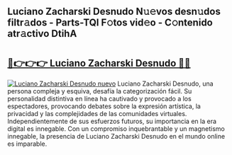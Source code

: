 ## Luciano Zacharski Desnudo N𝚞𝚎vos desn𝚞dos filtr𝚊dos - Parts-TQl F𝚘tos vid𝚎o - C𝚘ntenido atr𝚊ctivo DtihA

# <h2><a href="http://mb47qu.tromn.icu/?c=Luciano+Zacharski+Desnudo">🔗👉👉👉 Luciano Zacharski Desnudo 🔗🔗</a></h2>

[![Luciano Zacharski Desnudo nuevo](https://i.imgur.com/pEAQMta.gif)](http://mb47qu.tromn.icu/?c=Luciano+Zacharski+Desnudo)
Luciano Zacharski Desnudo, una persona compleja y esquiva, desafía la categorización fácil. Su personalidad distintiva en línea ha cautivado y provocado a los espectadores, provocando debates sobre la expresión artística, la privacidad y las complejidades de las comunidades virtuales. Independientemente de sus esfuerzos futuros, su importancia en la era digital es innegable. Con un compromiso inquebrantable y un magnetismo innegable, la presencia de Luciano Zacharski Desnudo en el mundo online es imparable.
